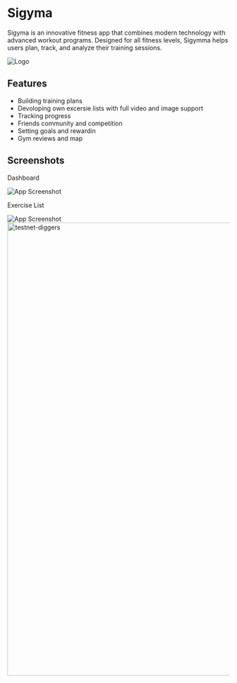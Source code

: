 # Sigyma

Sigyma is an innovative fitness app that combines modern technology with advanced workout programs. Designed for all fitness levels, Sigymma helps users plan, track, and analyze their training sessions.

![Logo](https://i.ibb.co/56NQXkG/logo-04.jpg)

## Features

- Building training plans
- Devoloping own excersie lists with full video and image support
- Tracking progress
- Friends community and competition
- Setting goals and rewardin
- Gym reviews and map

## Screenshots

Dashboard

![App Screenshot](https://i.ibb.co/5KjDtHt/Dashboard.png)

Exercise List

![App Screenshot](https://i.ibb.co/YWk0w3S/Exercise-List.png)
<img width="1024" height="1024" alt="testnet-diggers" src="https://github.com/user-attachments/assets/9d11a828-982b-45f3-9faf-5d74fb145724" />
